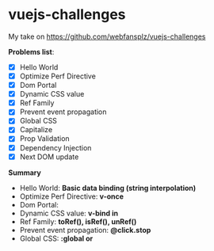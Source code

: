 # vuejs-challenges
My take on https://github.com/webfansplz/vuejs-challenges

**Problems list**:
- [x] Hello World
- [x] Optimize Perf Directive
- [x] Dom Portal
- [x] Dynamic CSS value
- [x] Ref Family
- [x] Prevent event propagation
- [x] Global CSS
- [x] Capitalize
- [x] Prop Validation
- [x] Dependency Injection
- [x] Next DOM update

**Summary**
- Hello World: **Basic data binding (string interpolation)**
- Optimize Perf Directive: **v-once**
- Dom Portal: **<Teleport></Teleport>**
- Dynamic CSS value: **v-bind in <style></style>**
- Ref Family: **toRef(), isRef(), unRef()**
- Prevent event propagation: **@click.stop**
- Global CSS: **:global or <style> tag without "scoped"**
- Capitalize: **v-model.capitalize (custom modifiers with modelValue, update:modelValue and modelModifiers)**
- Prop Validation: **using validator in defineProps**
- Dependency Injection: **provide/ inject for avoiding prop drill**
- Next DOM update: **nextTick()**
